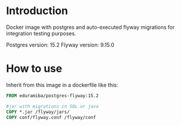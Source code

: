# Introduction

Docker image with postgres and auto-executed flyway migrations for integration testing purposes.

Postgres version: 15.2
Flyway version: 9.15.0

# How to use

Inherit from this image in a dockerfile like this:

```Dockerfile
FROM eduramiba/postgres-flyway:15.2

#jar with migrations in SQL or java
COPY *.jar /flyway/jars/
COPY conf/flyway.conf /flyway/conf
```
